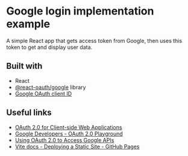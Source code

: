 # Google login implementation example
A simple React app that gets access token from Google, then uses this token to get and display user data.

## Built with

- React
- [@react-oauth/google](https://www.npmjs.com/package/@react-oauth/google) library
- [Google OAuth client ID](https://developers.google.com/identity/gsi/web/guides/get-google-api-clientid)

## Useful links

- [OAuth 2.0 for Client-side Web Applications](https://developers.google.com/identity/protocols/oauth2/javascript-implicit-flow)
- [Google Developers - OAuth 2.0 Playground](https://developers.google.com/oauthplayground/)
- [Using OAuth 2.0 to Access Google APIs](https://developers.google.com/identity/protocols/oauth2)
- [Vite docs - Deploying a Static Site - GitHub Pages](https://vitejs.dev/guide/static-deploy#github-pages)